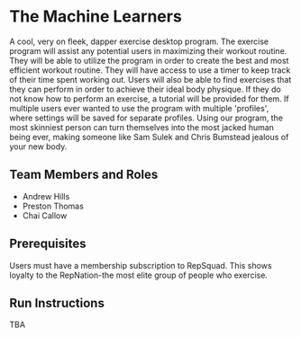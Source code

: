 # The Machine Learners

A cool, very on fleek, dapper exercise desktop program. The exercise program will assist any potential users in maximizing their workout routine. They will be able to utilize the program in order to create the best and most efficient workout routine. They will have access to use a timer to keep track of their time spent working out. Users will also be able to find exercises that they can perform in order to achieve their ideal body physique. If they do not know how to perform an exercise, a tutorial will be provided for them. If multiple users ever wanted to use the program with multiple 'profiles', where settings will be saved for separate profiles. Using our program, the most skinniest person can turn themselves into the most jacked human being ever, making someone like Sam Sulek and Chris Bumstead jealous of your new body.

## Team Members and Roles

* Andrew Hills
* Preston Thomas
* Chai Callow

## Prerequisites
Users must have a membership subscription to RepSquad. This shows loyalty to the RepNation-the most elite group of people who exercise.

## Run Instructions
TBA
